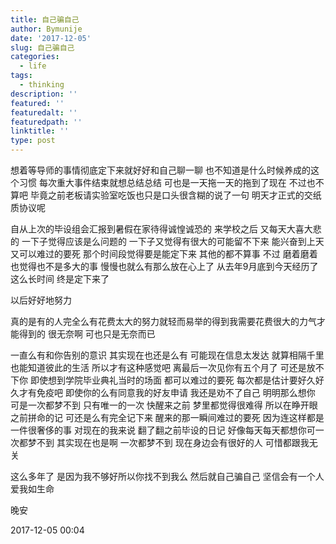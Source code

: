 ```yaml
---
title: 自己骗自己
author: Bymunije
date: '2017-12-05'
slug: 自己骗自己
categories:
  - life
tags:
  - thinking
description: ''
featured: ''
featuredalt: ''
featuredpath: ''
linktitle: ''
type: post
---
```

想着等导师的事情彻底定下来就好好和自己聊一聊  也不知道是什么时候养成的这个习惯
 每次重大事件结束就想总结总结  可也是一天拖一天的拖到了现在  不过也不算吧  毕竟之前老板请实验室吃饭也只是口头很含糊的说了一句  明天才正式的交纸质协议呢

自从上次的毕设组会汇报到暑假在家待得诚惶诚恐的  来学校之后  又每天大喜大悲的  一下子觉得应该是么问题的  一下子又觉得有很大的可能留不下来  能兴奋到上天又可以难过的要死   那个时间段觉得要是能定下来  其他的都不算事   不过  磨着磨着 也觉得也不是多大的事  慢慢也就么有那么放在心上了  从去年9月底到今天经历了这么长时间  终是定下来了 

以后好好地努力 

真的是有的人完全么有花费太大的努力就轻而易举的得到我需要花费很大的力气才能得到的 很无奈啊  可也只是无奈而已

一直么有和你告别的意识  其实现在也还是么有 可能现在信息太发达  就算相隔千里也能知道彼此的生活  所以才有这种感觉吧  离最后一次见你有五个月了 可还是放不下你  即使想到学院毕业典礼当时的场面  都可以难过的要死 每次都是估计要好久好久才有免疫吧 即使你的么有同意我的好友申请  我还是劝不了自己  明明那么想你 可是一次都梦不到  只有唯一的一次 快醒来之前  梦里都觉得很难得 所以在睁开眼之前拼命的记 可还是么有完全记下来  醒来的那一瞬间难过的要死  因为连这样都是一件很奢侈的事 对现在的我来说  翻了翻之前毕设的日记  好像每天每天都想你可一次都梦不到  其实现在也是啊 一次都梦不到  现在身边会有很好的人 可惜都跟我无关 

这么多年了  是因为我不够好所以你找不到我么 然后就自己骗自己 坚信会有一个人爱我如生命

晚安

2017-12-05 00:04